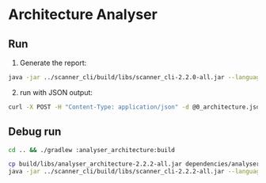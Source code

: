 # Architecture Analyser

## Run

1. Generate the report:

```bash
java -jar ../scanner_cli/build/libs/scanner_cli-2.2.0-all.jar --language=go --type=architecture --output=http --server-url=http://localhost:3000 --path=. 
```

2. run with JSON output:

```bash
curl -X POST -H "Content-Type: application/json" -d @0_architecture.json http://localhost:3000/api/scanner/1/reporting
```

## Debug run

```bash
cd .. && ./gradlew :analyser_architecture:build
```


```bash
cp build/libs/analyser_architecture-2.2.2-all.jar dependencies/analysers
java -jar ../scanner_cli/build/libs/scanner_cli-2.2.2-all.jar --language=kotlin --type=architecture --output=json --path=/Users/phodal/test/Bilibili-Go-Backup/app 
```
